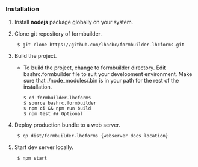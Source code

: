 ### Installation 
1. Install **nodejs** package globally on your system.
2. Clone git repository of formbuilder.

        $ git clone https://github.com/lhncbc/formbuilder-lhcforms.git

3. Build the project.
   * To build the project, change to formbuilder directory. Edit bashrc.formbuilder file to suit your development environment. Make sure that ./node_modules/.bin is in your path for the rest of the installation.

         $ cd formbuilder-lhcforms
         $ source bashrc.formbuilder
         $ npm ci && npm run build
         $ npm test ## Optional

5. Deploy production bundle to a web server.

        $ cp dist/formbuilder-lhcforms {webserver docs location}

6. Start dev server locally.

        $ npm start
        
        

        
